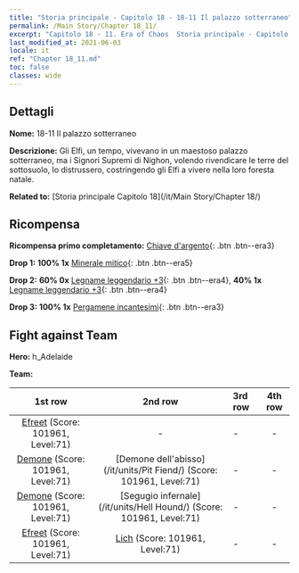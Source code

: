 ```yaml
---
title: "Storia principale - Capitolo 18 - 18-11 Il palazzo sotterraneo"
permalink: /Main Story/Chapter 18_11/
excerpt: "Capitolo 18 - 11. Era of Chaos  Storia principale - Capitolo 18_11. 18-11 Il palazzo sotterraneo"
last_modified_at: 2021-06-03
locale: it
ref: "Chapter 18_11.md"
toc: false
classes: wide
---
```


## Dettagli

 **Nome:** 18-11 Il palazzo sotterraneo

 **Descrizione:** Gli Elfi, un tempo, vivevano in un maestoso palazzo sotterraneo, ma i Signori Supremi di Nighon, volendo rivendicare le terre del sottosuolo, lo distrussero, costringendo gli Elfi a vivere nella loro foresta natale.

 **Related to:** [Storia principale Capitolo 18](/it/Main Story/Chapter 18/)

## Ricompensa

 **Ricompensa primo completamento:** [Chiave d'argento](/ItemsIT/con_693/){: .btn .btn--era3}

 **Drop 1:** **100% 1x** [Minerale mitico](/ItemsIT/mat_61/){: .btn .btn--era5}

 **Drop 2:** **60% 0x** [Legname leggendario +3](/ItemsIT/mat_55/){: .btn .btn--era4}, **40% 1x** [Legname leggendario +3](/ItemsIT/mat_55/){: .btn .btn--era4}

 **Drop 3:** **100% 1x** [Pergamene incantesimi](/ItemsIT/con_694/){: .btn .btn--era3}


## Fight against Team
 **Hero:** h_Adelaide

 **Team:**


  | 1st row | 2nd row | 3rd row | 4th row |
  |:----:|:----:|:----|:----:|
  | [Efreet](/it/units/Efreeti/) (Score: 101961, Level:71)  | - | - | - |
  | [Demone](/it/units/Demon/) (Score: 101961, Level:71)  | [Demone dell'abisso](/it/units/Pit Fiend/) (Score: 101961, Level:71)  | - | - |
  | [Demone](/it/units/Demon/) (Score: 101961, Level:71)  | [Segugio infernale](/it/units/Hell Hound/) (Score: 101961, Level:71)  | - | - |
  | [Efreet](/it/units/Efreeti/) (Score: 101961, Level:71)  | [Lich](/it/units/Lich/) (Score: 101961, Level:71)  | - | - |


